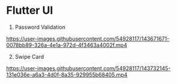 # Flutter UI
1. Password Validation


https://user-images.githubusercontent.com/54928117/143671671-0078bb89-326a-4e1a-972d-4f3463a4002f.mp4


2. Swipe Card


https://user-images.githubusercontent.com/54928117/143732145-131e036e-a6a3-4d0f-8a35-929955b68405.mp4

